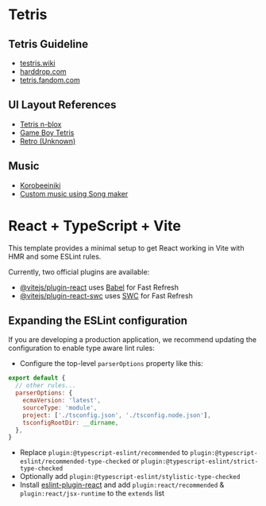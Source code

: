 # Tetris

## Tetris Guideline

- [testris.wiki](https://tetris.wiki/Tetris_Guideline)
- [harddrop.com](https://harddrop.com/wiki/Tetris_Guideline)
- [tetris.fandom.com](https://tetris.fandom.com/wiki/Tetris_Guideline)
 
## UI Layout References

- [Tetris n-blox](https://media.recordsetter.com/b4f5b069-0a97-4fcb-b30b-9bbf54fe1d92_TETRIS_xl.png)
- [Game Boy Tetris](https://upload.wikimedia.org/wikipedia/en/4/4a/GB_Tetris.png)
- [Retro (Unknown)](docs%2Freference.png)

## Music
- [Korobeeiniki](https://en.wikipedia.org/wiki/Korobeiniki)
- [Custom music using Song maker](https://musiclab.chromeexperiments.com/Song-Maker/song/6348087999201280)
 
# React + TypeScript + Vite

This template provides a minimal setup to get React working in Vite with HMR and some ESLint rules.

Currently, two official plugins are available:

- [@vitejs/plugin-react](https://github.com/vitejs/vite-plugin-react/blob/main/packages/plugin-react/README.md) uses [Babel](https://babeljs.io/) for Fast Refresh
- [@vitejs/plugin-react-swc](https://github.com/vitejs/vite-plugin-react-swc) uses [SWC](https://swc.rs/) for Fast Refresh

## Expanding the ESLint configuration

If you are developing a production application, we recommend updating the configuration to enable type aware lint rules:

- Configure the top-level `parserOptions` property like this:

```js
export default {
  // other rules...
  parserOptions: {
    ecmaVersion: 'latest',
    sourceType: 'module',
    project: ['./tsconfig.json', './tsconfig.node.json'],
    tsconfigRootDir: __dirname,
  },
}
```

- Replace `plugin:@typescript-eslint/recommended` to `plugin:@typescript-eslint/recommended-type-checked` or `plugin:@typescript-eslint/strict-type-checked`
- Optionally add `plugin:@typescript-eslint/stylistic-type-checked`
- Install [eslint-plugin-react](https://github.com/jsx-eslint/eslint-plugin-react) and add `plugin:react/recommended` & `plugin:react/jsx-runtime` to the `extends` list
